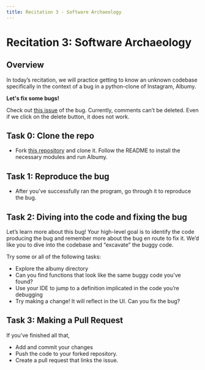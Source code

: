 ```yaml
---
title: Recitation 3 - Software Archaeology
---
```


# Recitation 3: Software Archaeology

## Overview

In today’s recitation, we will practice getting to know an unknown codebase specifically in the context of a bug in a python-clone of Instagram, Albumy.

**Let's fix some bugs!**

Check out [this issue](https://github.com/CMU-313/CMU-313-spring23-sw-archaeology-recitation/issues/1) of the bug. Currently, comments can’t be deleted. Even if we click on the delete button, it does not work.

## Task 0: Clone the repo

- Fork [this repository](https://github.com/CMU-313/CMU-313-spring23-sw-archaeology-recitation/issues/1) and clone it. Follow the README to install the necessary modules and run Albumy.

## Task 1: Reproduce the bug

- After you've successfully ran the program, go through it to reproduce the bug.

## Task 2: Diving into the code and fixing the bug

Let’s learn more about this bug! Your high-level goal is to identify the code producing the bug and remember more about the bug en route to fix it. We’d like you to dive into the codebase and “excavate” the buggy code.

Try some or all of the following tasks:

- Explore the albumy directory
- Can you find functions that look like the same buggy code you’ve found?
- Use your IDE to jump to a definition implicated in the code you’re debugging
- Try making a change! It will reflect in the UI. Can you fix the bug?

## Task 3: Making a Pull Request

If you’ve finished all that,

- Add and commit your changes
- Push the code to your forked repository.
- Create a pull request that links the issue.
